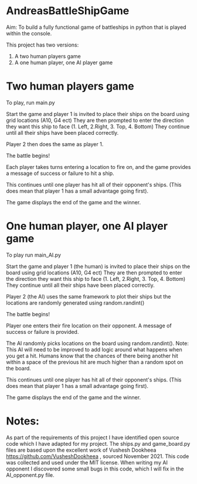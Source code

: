 # AndreasBattleShipGame

Aim: To build a fully functional game of battleships in python that is played within the console. 

This project has two versions: 
1. A two human players game 
2. A one human player, one AI player game

# Two human players game

To play, run main.py

Start the game and player 1 is invited to place their ships on the board using grid locations (A10, G4 ect)
They are then prompted to enter the direction they want this ship to face (1. Left, 2.Right, 3. Top, 4. Bottom)
They continue until all their ships have been placed correctly. 

Player 2 then does the same as player 1. 

The battle begins!

Each player takes turns entering a location to fire on, and the game provides a message of success or failure to hit a ship.

This continues until one player has hit all of their opponent's ships. (This does mean that player 1 has a small advantage going first).

The game displays the end of the game and the winner.


# One human player, one AI player game

To play run main_AI.py

Start the game and player 1 (the human) is invited to place their ships on the board using grid locations (A10, G4 ect)
They are then prompted to enter the direction they want this ship to face (1. Left, 2.Right, 3. Top, 4. Bottom)
They continue until all their ships have been placed correctly. 

Player 2 (the AI) uses the same framework to plot their ships but the locations are randomly generated using random.randint()

The battle begins!

Player one enters their fire location on their opponent. A message of success or failure is provided. 

The AI randomly picks locations on the board using random.randint(). 
Note: This AI will need to be improved to add logic around what happens when you get a hit.
Humans know that the chances of there being another hit within a space of the previous hit are much higher than a random spot on the board. 

This continues until one player has hit all of their opponent's ships. (This does mean that player 1 has a small advantage going first).

The game displays the end of the game and the winner.


# Notes: 
As part of the requirements of this project I have identified open source code which I have adapted for my project. 
The ships.py and game_board.py files are based upon the excellent work of Vushesh Dookheea https://github.com/VusheshDookheea , sourced November 2021.
This code was collected and used under the MIT license. 
When writing my AI opponent I discovered some small bugs in this code, which I will fix in the AI_opponent.py file.
